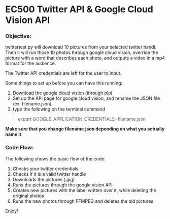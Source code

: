 # EC500 Twitter API & Google Cloud Vision API 

### Objective: 
twittertest.py will download 10 pictures from your selected twitter handl. Then it will run those 10 photos through google cloud vision, override the picture with a word that describes each photo, and outputs a video in a mp4 format for the audience.

The Twitter API credentials are left for the user to input.

Some things to set up before you can have this running: 
  1. Download the google cloud vision (through pip)
  2. Set up the API page for google cloud vision, and rename the JSON file (ex: filename.json)
  3. type the following on the terminal command
  
  >export GOOGLE_APPLICATION_CREDENTIALS=filename.json
     
     
**Make sure that you change filename.json depending on what you actually name it**


### Code Flow:
The following shows the basic flow of the code:

 1. Checks your twitter credentials
 2. Checks if it is a valid twitter handle
 3. Downloads the pictures (.jpg)
 4. Runs the pictures through the google vision API
 5. Creates new pictures with the label written over it, while deleting the original photos
 6. Runs the new photos through FFMPEG and deletes the old pictures


Enjoy!
